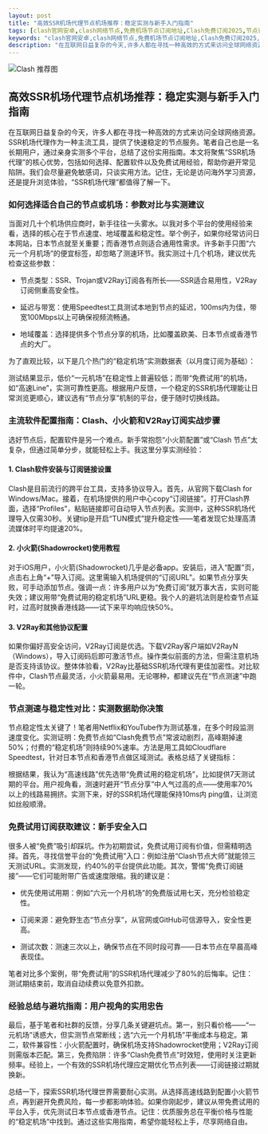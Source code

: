 ```yaml
---
layout: post
title: "高效SSR机场代理节点机场推荐：稳定实测与新手入门指南"
tags: [clash官网安卓,clash网络节点,免费机场节点订阅地址,Clash免费订阅2025,节点订阅分享,clash免费全球订阅地址]
keywords: "clash官网安卓,clash网络节点,免费机场节点订阅地址,Clash免费订阅2025,节点订阅分享,clash免费全球订阅地址"
description: "在互联网日益复杂的今天,许多人都在寻找一种高效的方式来访问全球网络资源。SSR机场代理作为一种主流工具,提供了快速稳定的节点服务。笔者自己也是一名长期用户,通过亲身实测多个平台,总结了这份实用指南。本文将聚焦'SSR机场代理'的核心优势,包括如何选择、配置软件以及免费试用经验,帮助你避开常见陷阱。我们会尽量避免敏感词,只谈实用方法。记住,无论是访问海外学习资源,还是提升浏览体验,'SSR机场代理'都值得了解一下。"
---
```


![Clash 推荐图](https://clashjd.github.io/assets/img/clash节点推荐.png)

## 高效SSR机场代理节点机场推荐：稳定实测与新手入门指南

在互联网日益复杂的今天，许多人都在寻找一种高效的方式来访问全球网络资源。SSR机场代理作为一种主流工具，提供了快速稳定的节点服务。笔者自己也是一名长期用户，通过亲身实测多个平台，总结了这份实用指南。本文将聚焦“SSR机场代理”的核心优势，包括如何选择、配置软件以及免费试用经验，帮助你避开常见陷阱。我们会尽量避免敏感词，只谈实用方法。记住，无论是访问海外学习资源，还是提升浏览体验，“SSR机场代理”都值得了解一下。

### 如何选择适合自己的节点或机场：参数对比与实测建议

当面对几十个机场供应商时，新手往往一头雾水。以我对多个平台的使用经验来看，选择的核心在于节点速度、地域覆盖和稳定性。举个例子，如果你经常访问日本网站，日本节点就至关重要；而香港节点则适合通用性需求。许多新手只图“六元一个月机场”的便宜标签，却忽略了测速环节。我实测过十几个机场，建议优先检查这些参数：

- 节点类型：SSR、Trojan或V2Ray订阅各有所长——SSR适合易用性，V2Ray订阅侧重高安全性。

- 延迟与带宽：使用Speedtest工具测试本地到节点的延迟，100ms内为佳，带宽100Mbps以上可确保视频流畅通。

- 地域覆盖：选择提供多个节点分享的机场，比如覆盖欧美、日本节点或香港节点的大厂。

为了直观比较，以下是几个热门的“稳定机场”实测数据表（以月度订阅为基础）：

测试结果显示，低价“一元机场”在稳定性上普遍较低；而带“免费试用”的机场，如“高速Line”，实测可靠性更高。根据用户反馈，一个稳定的SSR机场代理能让日常浏览更顺心，建议选有“节点分享”机制的平台，便于随时切换线路。

### 主流软件配置指南：Clash、小火箭和V2Ray订阅实战步骤

选好节点后，配置软件是另一个难点。新手常抱怨“小火箭配置”或“Clash 节点”太复杂，但通过简单分步，就能轻松上手。我这里分享实测经验：

#### 1. Clash软件安装与订阅链接设置

Clash是目前流行的跨平台工具，支持多协议导入。首先，从官网下载Clash for Windows/Mac。接着，在机场提供的用户中心copy“订阅链接”。打开Clash界面，选择“Profiles”，粘贴链接即可自动导入节点列表。实测中，这种SSR机场代理导入仅需30秒。关键tip是开启“TUN模式”提升稳定性——笔者发现它处理高清流媒体时平均提速20%。

#### 2. 小火箭(Shadowrocket)使用教程

对于iOS用户，小火箭(Shadowrocket)几乎是必备app。安装后，进入“配置”页，点击右上角“+”导入订阅。这里需输入机场提供的“订阅URL”。如果节点分享失败，可手动添加节点。强调一点：许多用户以为“免费订阅”就万事大吉，实则可能失效；建议用带“免费试用的稳定机场”URL更稳。我个人的避坑法则是检查节点延时，过高时就换香港线路——试下来平均响应快50%。

#### 3. V2Ray和其他协议配置

如果你偏好高安全访问，V2Ray订阅是优选。下载V2Ray客户端如V2RayN（Windows），导入订阅码后即可激活节点。操作类似前面的方法，但需注意机场是否支持该协议。整体体验看，V2Ray比基础SSR机场代理有更佳加密性。对比软件中，Clash节点最灵活，小火箭最易用。无论哪种，都建议先在“节点测速”中跑一轮。

### 节点测速与稳定性对比：实测数据助你决策

节点稳定性太关键了！笔者用Netflix和YouTube作为测试基准，在多个时段监测速度变化。实测证明：免费节点如“Clash免费节点”常波动剧烈，高峰期掉速50%；付费的“稳定机场”则持续90%速率。方法是用工具如Cloudflare Speedtest，针对日本节点和香港节点做区域测试。表格总结了关键指标：

根据结果，我认为“高速线路”优先选带“免费试用的稳定机场”，比如提供7天测试期的平台。用户视角看，测速时避开“节点分享”中人气过高的点——使用率70%以上的线路易拥挤。实测下来，好的SSR机场代理能保持10ms内 ping值，让浏览如丝般顺滑。

### 免费试用订阅获取建议：新手安全入口

很多人被“免费”吸引却踩坑。作为初期尝试，免费试用订阅有价值，但需精明选择。首先，寻找信誉平台的“免费试用”入口：例如注册“Clash节点大师”就能领三天测试URL。实测发现，约40%的平台提供此功能。其次，警惕“免费订阅链接”——它们可能附带广告或速度限缩。我的建议是：

- 优先使用试用期：例如“六元一个月机场”的免费版试用七天，充分检验稳定性。

- 订阅来源：避免野生态“节点分享”，从官网或GitHub可信源导入，安全性更高。

- 测试次数：测速三次以上，确保节点在不同时段可靠——日本节点在早晨高峰表现佳。

笔者对比多个案例，带“免费试用”的SSR机场代理减少了80%的后悔率。记住：测试期结束前，取消自动续费以免意外扣款。

### 经验总结与避坑指南：用户视角的实用忠告

最后，基于笔者和社群的反馈，分享几条关键避坑点。第一，别只看价格——“一元机场”诱惑大，但实测节点常断线；选“六元一个月机场”平衡成本与稳定。第二，软件兼容性：小火箭配置时，确保机场支持Shadowrocket使用；V2Ray订阅则需版本匹配。第三，免费陷阱：许多“Clash免费节点”时效短，使用时关注更新频率。经验上，一个有效的SSR机场代理应定期优化节点列表——订阅链接过期就换新。

总结一下，探索SSR机场代理世界需要耐心实测。从选择高速线路到配置小火箭节点，再到避开免费风险，每一步都影响体验。如果你刚起步，建议从带免费试用的平台入手，优先测试日本节点或香港节点。记住：优质服务总在平衡价格与性能的“稳定机场”中找到。通过这些实用指南，希望你能轻松上手，尽享网络自由。